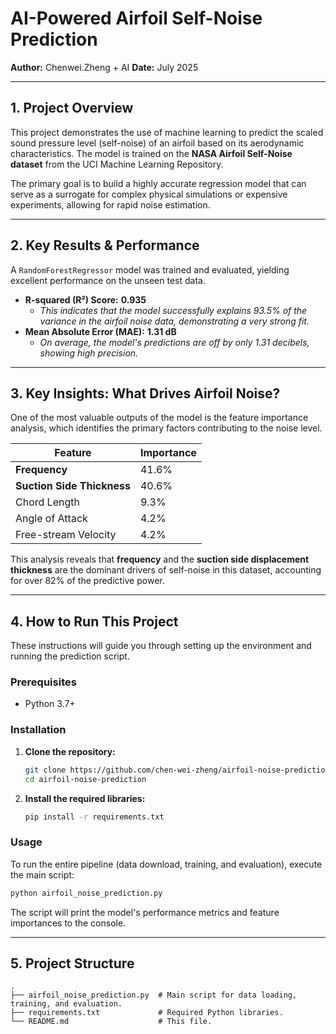 
# AI-Powered Airfoil Self-Noise Prediction

**Author:** Chenwei.Zheng + AI
**Date:** July 2025

---

## 1. Project Overview

This project demonstrates the use of machine learning to predict the scaled sound pressure level (self-noise) of an airfoil based on its aerodynamic characteristics. The model is trained on the **NASA Airfoil Self-Noise dataset** from the UCI Machine Learning Repository.

The primary goal is to build a highly accurate regression model that can serve as a surrogate for complex physical simulations or expensive experiments, allowing for rapid noise estimation.

---

## 2. Key Results & Performance

A `RandomForestRegressor` model was trained and evaluated, yielding excellent performance on the unseen test data.

*   **R-squared (R²) Score:** **0.935**
    *   *This indicates that the model successfully explains 93.5% of the variance in the airfoil noise data, demonstrating a very strong fit.*
*   **Mean Absolute Error (MAE):** **1.31 dB**
    *   *On average, the model's predictions are off by only 1.31 decibels, showing high precision.*

---

## 3. Key Insights: What Drives Airfoil Noise?

One of the most valuable outputs of the model is the feature importance analysis, which identifies the primary factors contributing to the noise level.

| Feature                  | Importance |
| ------------------------ | ---------- |
| **Frequency**              | 41.6%      |
| **Suction Side Thickness** | 40.6%      |
| Chord Length             | 9.3%       |
| Angle of Attack          | 4.2%       |
| Free-stream Velocity     | 4.2%       |

This analysis reveals that **frequency** and the **suction side displacement thickness** are the dominant drivers of self-noise in this dataset, accounting for over 82% of the predictive power.

---

## 4. How to Run This Project

These instructions will guide you through setting up the environment and running the prediction script.

### Prerequisites

*   Python 3.7+

### Installation

1.  **Clone the repository:**
    ```bash
    git clone https://github.com/chen-wei-zheng/airfoil-noise-prediction
    cd airfoil-noise-prediction
    ```

2.  **Install the required libraries:**
    ```bash
    pip install -r requirements.txt
    ```

### Usage

To run the entire pipeline (data download, training, and evaluation), execute the main script:

```bash
python airfoil_noise_prediction.py
```

The script will print the model's performance metrics and feature importances to the console.

---

## 5. Project Structure

```
.
├── airfoil_noise_prediction.py  # Main script for data loading, training, and evaluation.
├── requirements.txt             # Required Python libraries.
└── README.md                    # This file.
```
